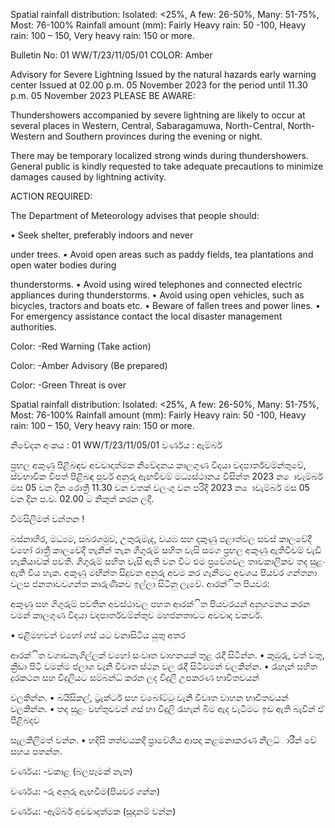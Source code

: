 Spatial rainfall distribution: Isolated: <25%, A few: 26-50%, Many: 51-75%, Most: 76-100% Rainfall amount (mm): Fairly Heavy rain: 50 -100, Heavy rain: 100 – 150, Very heavy rain: 150 or more.

Bulletin No: 01 WW/T/23/11/05/01 COLOR: Amber

Advisory for Severe Lightning Issued by the natural hazards early warning center Issued at 02.00 p.m. 05 November 2023 for the period until 11.30 p.m. 05 November 2023 PLEASE BE AWARE:

Thundershowers accompanied by severe lightning are likely to occur at several places in Western, Central, Sabaragamuwa, North-Central, North-Western and Southern provinces during the evening or night.

There may be temporary localized strong winds during thundershowers. General public is kindly requested to take adequate precautions to minimize damages caused by lightning activity.

ACTION REQUIRED:

The Department of Meteorology advises that people should:

• Seek shelter, preferably indoors and never

under trees. • Avoid open areas such as paddy fields, tea plantations and open water bodies during

thunderstorms. • Avoid using wired telephones and connected electric appliances during thunderstorms. • Avoid using open vehicles, such as bicycles, tractors and boats etc. • Beware of fallen trees and power lines. • For emergency assistance contact the local disaster management authorities.

Color: -Red Warning (Take action)

Color: -Amber Advisory (Be prepared)

Color: -Green Threat is over

Spatial rainfall distribution: Isolated: <25%, A few: 26-50%, Many: 51-75%, Most: 76-100% Rainfall amount (mm): Fairly Heavy rain: 50 -100, Heavy rain: 100 – 150, Very heavy rain: 150 or more.

නිවේදන අංකය : 01 WW/T/23/11/05/01 වර්ණය : ඇම්බර්

ප්‍රභල අකුණු පිළිබඳව අවවාදාත්මක නිවේදනය කාලගුණ විදයා වදපාර්තවම්න්තුවේ, ස්වභාවික විපත් පිළිබඳ පූර්ව අනුරු ඇඟවීවම් මධ්‍යස්ථානය විසින්ත 2023 න ොවැම්බර් මස 05 වන දින රොත්‍රී 11.30 වන වතක් වලංගු වන පරිදි 2023 න ොවැම්බර් මස 05 වන දින ප.ව. 02.00 ට නිකුත් කරන ලදී.

විමසිලිමත් වන්තන !

බස්නාහිර, මධ්‍යම, සබරගමුව, උතුරුමැද, වයඹ සහ දකුණු පළාත්වල සවස් කාලවේදී වහෝ රාත්‍රී කාලවේදී තැනින් තැන ගිගුරුම් සහිත වැසි සමග ප්‍රභල අකුණු ඇතිවීවම් වැඩි හැකියාවක් පවතී. ගිගුරුම් සහිත වැසි ඇති වන විට එම ප්‍රවේශවල තාවකාලිකව තද සුළං ඇති විය හැක. අකුණු මඟින්ත සිදුවන අනුරු අවම කර ගැනීමට අවශය පියවර ගන්තනා වලස ජනතාවවගන්ත කාරුණිකව ඉල්ලා සිටිනු ලැවේ. ආරක්ිත පියවර:

අකුණු සහ ගිගුරුම් පවතින අවස්ථාවල පහත ආරක්ිත පියවරයන් අනුගමනය කරන වමන් කාලගුණ විදයා වදපාර්තවම්න්තුව මහජනතාවට අවවාද වකවර්.

• එළිමහවන් වහෝ ගස් යට වනාසිටිය යුතු අතර

ආරක්ිත වගාඩනැගිල්ලක් වහෝ සංවෘත වාහනයක් තුළ රැදී සිටින්න. • කුඹුරු, වත් වතු, ක්‍රීඩා පිටි වමන්ම ජලාශ වැනි විවෘත ස්ථන වල රැදී සිටීවමන් වලකින්න. • රැහැන් සහිත දුරකථන සහ විදුලියට සම්බන්ධ්‍ කරන ලද විදුලි උපකරණ භාවිතවයන්

වලකින්න. • බයිසිකල්, ට්‍රැක්ටර් සහ වබෝට්ටු වැනි විවෘත වාහන භාවිතවයන් වලකින්න. • තද සුළං වහ්තුවවන් ගස් හා විදුලි රැහැන් බිම ඇද වැටීමට ඉඩ ඇති බැවින් ඒ පිළිබදව

සැලකිලිමත් වන්න. • හදිසි තත්වයකදී ප්‍රාවේශීය ආපදා කළමනාකරණ නිලධ්‍ාරීන් වේ සහය පතන්න.

වර්ණය: -වකාළ (බලපෑමක් නැත)

වර්ණය: -රු අනුරු ඇඟවීම(පියවර ගන්න)

වර්ණය: -ඇම්බර් අවවාදාත්මක (සූදානම් වන්න)